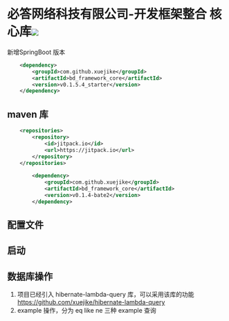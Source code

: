 # 必答网络科技有限公司-开发框架整合 核心库[![](https://jitpack.io/v/xuejike/bd_framework_core.svg)](https://jitpack.io/#xuejike/bd_framework_core)
新增SpringBoot 版本
```xml
	<dependency>
	    <groupId>com.github.xuejike</groupId>
	    <artifactId>bd_framework_core</artifactId>
	    <version>v0.1.5.4_starter</version>
	</dependency>
```

## maven 库
```xml
    <repositories>
		<repository>
		    <id>jitpack.io</id>
		    <url>https://jitpack.io</url>
		</repository>
	</repositories>
	
	    <dependency>
    	    <groupId>com.github.xuejike</groupId>
    	    <artifactId>bd_framework_core</artifactId>
    	    <version>v0.1.4-bate2</version>
    	</dependency>
```
## 配置文件

## 启动

## 数据库操作
1. 项目已经引入 hibernate-lambda-query 库，可以采用该库的功能
https://github.com/xuejike/hibernate-lambda-query
2. example 操作，分为 eq  like  ne 三种 example 查询





